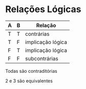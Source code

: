 # Relações Lógicas

| A   | B   | Relação           |
| --- | --- | ----------------- |
| T   | T   | contrárias        |
| T   | F   | implicação lógica |
| F   | T   | implicação lógica |
| F   | F   | subcontrárias     |

Todas são contraditórias

2 e 3 são equivalentes
